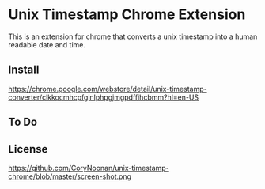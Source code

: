 # Unix Timestamp Chrome Extension

This is an extension for chrome that converts a unix timestamp into a human readable date and time.

## Install
https://chrome.google.com/webstore/detail/unix-timestamp-converter/clkkocmhcpfginlphpgjmgpdffihcbmm?hl=en-US

## To Do

## License 


https://github.com/CoryNoonan/unix-timestamp-chrome/blob/master/screen-shot.png
